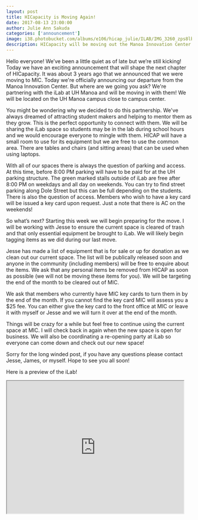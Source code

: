 ```yaml
--- 
layout: post
title: HICapacity is Moving Again!
date: 2017-08-13 23:00:00
author: Julie Ann Sakuda
categories: ['announcement']
image: i38.photobucket.com/albums/e106/hicap_julie/ILAB/IMG_3260_zps8lb1d1o2.jpg
description: HICapacity will be moving out the Manoa Innovation Center. We will be partnering with the iLab location at UH Manoa.
---
```

Hello everyone! We’ve been a little quiet as of late but we’re still kicking! Today we have an exciting announcement that will shape the next chapter of HICapacity. It was about 3 years ago that we announced that we were moving to MIC. Today we're officially announcing our departure from the Manoa Innovation Center. But where are we going you ask? We're partnering with the iLab at UH Manoa and will be moving in with them! We will be located on the UH Manoa campus close to campus center.

You might be wondering why we decided to do this partnership. We've always dreamed of attracting student makers and helping to mentor them as they grow. This is the perfect opportunity to connect with them. We will be sharing the iLab space so students may be in the lab during school hours and we would encourage everyone to mingle with them. HICAP will have a small room to use for its equipment but we are free to use the common area. There are tables and chairs (and sitting areas) that can be used when using laptops.

With all of our spaces there is always the question of parking and access. At this time, before 8:00 PM parking will have to be paid for at the UH parking structure. The green marked stalls outside of iLab are free after 8:00 PM on weekdays and all day on weekends. You can try to find street parking along Dole Street but this can be full depending on the students. There is also the question of access. Members who wish to have a key card will be issued a key card upon request. Just a note that there is AC on the weekends!

So what’s next? Starting this week we will begin preparing for the move. I will be working with Jesse to ensure the current space is cleared of trash and that only essential equipment be brought to iLab. We will likely begin tagging items as we did during our last move.

Jesse has made a list of equipment that is for sale or up for donation as we clean out our current space. The list will be publically released soon and anyone in the community (including members) will be free to enquire about the items. We ask that any personal items be removed from HICAP as soon as possible (we will not be moving these items for you). We will be targeting the end of the month to be cleared out of MIC.

We ask that members who currently have MIC key cards to turn them in by the end of the month. If you cannot find the key card MIC will assess you a $25 fee. You can either give the key card to the front office at MIC or leave it with myself or Jesse and we will turn it over at the end of the month.

Things will be crazy for a while but feel free to continue using the current space at MIC. I will check back in again when the new space is open for business. We will also be coordinating a re-opening party at iLab so everyone can come down and check out our new space!

Sorry for the long winded post, if you have any questions please contact Jesse, James, or myself. Hope to see you all soon!

Here is a preview of the iLab!
<iframe width="480" height="360" src="https://s38.photobucket.com/user/hicap_julie/embed/slideshow/ILAB"></iframe>